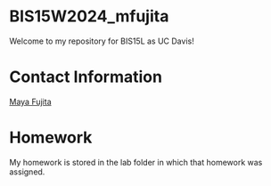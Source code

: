 # BIS15W2024_mfujita
Welcome to my repository for BIS15L as UC Davis!  
# Contact Information  
[Maya Fujita](mjfujita@ucdavis.edu)
# Homework

My homework is stored in the lab folder in which that homework was assigned.